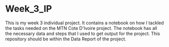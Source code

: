 # Week_3_IP
This is my week 3 individual project. It contains a notebook on how I tackled the tasks needed on the MTN Cote D'Ivoire project.
The notebook has all the necessary data and steps that I used to get output for the project.
This repository should be within the Data Report of the project.
